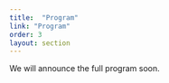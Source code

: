 ```yaml
---
title:  "Program"
link: "Program"
order: 3
layout: section
---
```


We will announce the full program soon.